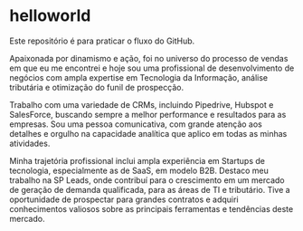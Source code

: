 # helloworld
Este repositório é para praticar o fluxo do GitHub.

Apaixonada por dinamismo e ação, foi no universo do processo de vendas em que eu me encontrei e hoje sou uma profissional de desenvolvimento de negócios com ampla expertise em Tecnologia da Informação, análise tributária e otimização do funil de prospecção.

Trabalho com uma variedade de CRMs, incluindo Pipedrive, Hubspot e SalesForce, buscando sempre a melhor performance e resultados para as empresas. Sou uma pessoa comunicativa, com grande atenção aos detalhes e orgulho na capacidade analítica que aplico em todas as minhas atividades.

Minha trajetória profissional inclui ampla experiência em Startups de tecnologia, especialmente as de SaaS, em modelo B2B. Destaco meu trabalho na SP Leads, onde contribuí para o crescimento em um mercado de geração de demanda qualificada, para as áreas de TI e tributário. Tive a oportunidade de prospectar para grandes contratos e adquiri conhecimentos valiosos sobre as principais ferramentas e tendências deste mercado.
